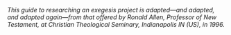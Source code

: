 *This guide to researching an exegesis project is adapted—and adapted, and adapted again—from that offered by Ronald Allen, Professor of New Testament, at Christian Theological Seminary, Indianapolis IN (US), in 1996.*
